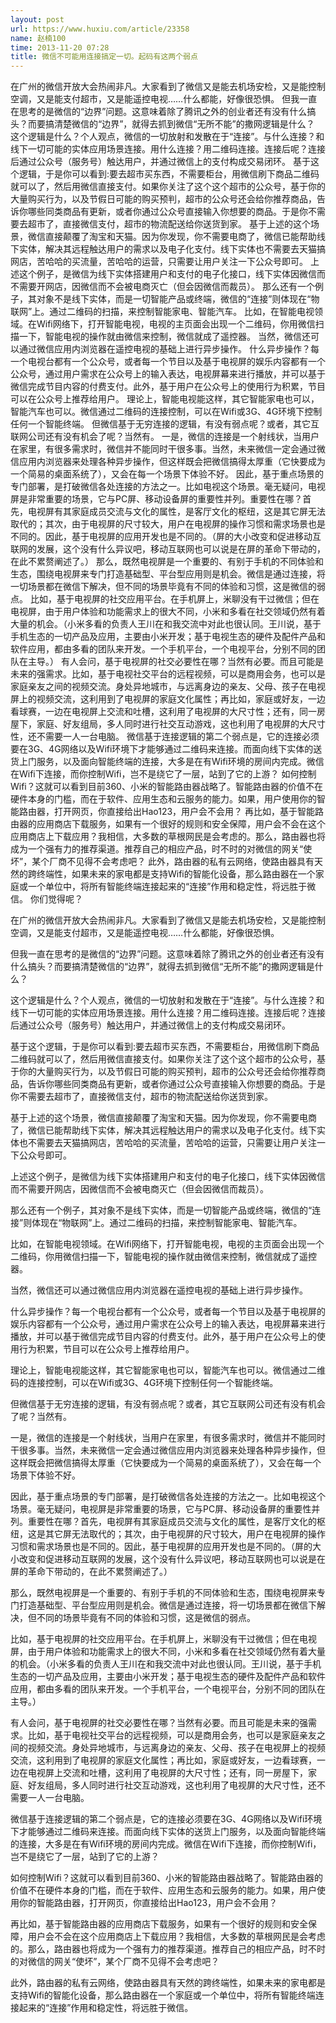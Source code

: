```yaml
---
layout: post
url: https://www.huxiu.com/article/23358
name: 赵楠100
time: 2013-11-20 07:28
title: 微信不可能用连接搞定一切。起码有这两个弱点
---
```

在广州的微信开放大会热闹非凡。大家看到了微信又是能去机场安检，又是能控制空调，又是能支付超市，又是能遥控电视……什么都能，好像很恐惧。 但我一直在思考的是微信的“边界”问题。这意味着除了腾讯之外的创业者还有没有什么搞头？而要搞清楚微信的“边界”，就得去抓到微信“无所不能”的撒网逻辑是什么？ 这个逻辑是什么？个人观点，微信的一切放射和发散在于“连接”。与什么连接？和线下一切可能的实体应用场景连接。用什么连接？用二维码连接。连接后呢？连接后通过公众号（服务号）触达用户，并通过微信上的支付构成交易闭环。 基于这个逻辑，于是你可以看到:要去超市买东西，不需要柜台，用微信刷下商品二维码就可以了，然后用微信直接支付。如果你关注了这个这个超市的公众号，基于你的大量购买行为，以及节假日可能的购买预判，超市的公众号还会给你推荐商品，告诉你哪些同类商品有更新，或者你通过公众号直接输入你想要的商品。于是你不需要去超市了，直接微信支付，超市的物流配送给你送货到家。 基于上述的这个场景，微信直接颠覆了淘宝和天猫。因为你发现，你不需要电商了，微信已能帮助线下实体，解决其远程触达用户的需求以及电子化支付。线下实体也不需要去天猫搞网店，苦哈哈的买流量，苦哈哈的运营，只需要让用户关注一下公众号即可。 上述这个例子，是微信为线下实体搭建用户和支付的电子化接口，线下实体因微信而不需要开网店，因微信而不会被电商灭亡（但会因微信而裁员）。 那么还有一个例子，其对象不是线下实体，而是一切智能产品或终端，微信的“连接”则体现在“物联网”上。通过二维码的扫描，来控制智能家电、智能汽车。 比如，在智能电视领域。在Wifi网络下，打开智能电视，电视的主页面会出现一个二维码，你用微信扫描一下，智能电视的操作就由微信来控制，微信就成了遥控器。 当然，微信还可以通过微信应用内浏览器在遥控电视的基础上进行异步操作。 什么异步操作？每一个电视台都有一个公众号，或者每一个节目以及基于电视屏的娱乐内容都有一个公众号，通过用户需求在公众号上的输入表达，电视屏幕来进行播放，并可以基于微信完成节目内容的付费支付。此外，基于用户在公众号上的使用行为积累，节目可以在公众号上推荐给用户。 理论上，智能电视能这样，其它智能家电也可以，智能汽车也可以。微信通过二维码的连接控制，可以在Wifi或3G、4G环境下控制任何一个智能终端。 但微信基于无穷连接的逻辑，有没有弱点呢？或者，其它互联网公司还有没有机会了呢？当然有。 一是，微信的连接是一个射线状，当用户在家里，有很多需求时，微信并不能同时干很多事。当然，未来微信一定会通过微信应用内浏览器来处理各种异步操作，但这样既会把微信搞得太厚重（它快要成为一个简易的桌面系统了），又会在每一个场景下体验不好。 因此，基于重点场景的专门部署，是打破微信各处连接的方法之一。比如电视这个场景。毫无疑问，电视屏是非常重要的场景，它与PC屏、移动设备屏的重要性并列。重要性在哪？首先，电视屏有其家庭成员交流与文化的属性，是客厅文化的枢纽，这是其它屏无法取代的；其次，由于电视屏的尺寸较大，用户在电视屏的操作习惯和需求场景也是不同的。因此，基于电视屏的应用开发也是不同的。（屏的大小改变和促进移动互联网的发展，这个没有什么异议吧，移动互联网也可以说是在屏的革命下带动的，在此不累赘阐述了。） 那么，既然电视屏是一个重要的、有别于手机的不同体验和生态，围绕电视屏来专门打造基础型、平台型应用则是机会。微信是通过连接，将一切场景都在微信下解决，但不同的场景毕竟有不同的体验和习惯，这是微信的弱点。 比如，基于电视屏的社交应用平台。在手机屏上，米聊没有干过微信；但在电视屏，由于用户体验和功能需求上的很大不同，小米和多看在社交领域仍然有着大量的机会。（小米多看的负责人王川在和我交流中对此也很认同。王川说，基于手机生态的一切产品及应用，主要由小米开发；基于电视生态的硬件及配件产品和软件应用，都由多看的团队来开发。一个手机平台，一个电视平台，分别不同的团队在主导。） 有人会问，基于电视屏的社交必要性在哪？当然有必要。而且可能是未来的强需求。比如，基于电视社交平台的远程视频，可以是商用会务，也可以是家庭亲友之间的视频交流。身处异地城市，与远离身边的亲友、父母、孩子在电视屏上的视频交流，这利用到了电视屏的家庭文化属性；再比如，家庭或好友，一边看球赛，一边在电视屏上交流和吐槽，这利用了电视屏的大尺寸性；还有，同一房屋下，家庭、好友组局，多人同时进行社交互动游戏，这也利用了电视屏的大尺寸性，还不需要一人一台电脑。 微信基于连接逻辑的第二个弱点是，它的连接必须要在3G、4G网络以及Wifi环境下才能够通过二维码来连接。而面向线下实体的送货上门服务，以及面向智能终端的连接，大多是在有Wifi环境的房间内完成。微信在Wifi下连接，而你控制Wifi，岂不是绕它了一层，站到了它的上游？ 如何控制Wifi？这就可以看到目前360、小米的智能路由器战略了。智能路由器的价值不在硬件本身的门槛，而在于软件、应用生态和云服务的能力。如果，用户使用你的智能路由器，打开网页，你直接给出Hao123，用户会不会用？ 再比如，基于智能路由器的应用商店下载服务，如果有一个很好的规则和安全保障，用户会不会在这个应用商店上下载应用？我相信，大多数的草根网民是会考虑的。那么，路由器也将成为一个强有力的推荐渠道。推荐自己的相应产品，时不时的对微信的网关“使坏”，某个厂商不见得不会考虑吧？ 此外，路由器的私有云网络，使路由器具有天然的跨终端性，如果未来的家电都是支持Wifi的智能化设备，那么路由器在一个家庭或一个单位中，将所有智能终端连接起来的“连接”作用和稳定性，将远胜于微信。 你们觉得呢？

在广州的微信开放大会热闹非凡。大家看到了微信又是能去机场安检，又是能控制空调，又是能支付超市，又是能遥控电视……什么都能，好像很恐惧。

但我一直在思考的是微信的“边界”问题。这意味着除了腾讯之外的创业者还有没有什么搞头？而要搞清楚微信的“边界”，就得去抓到微信“无所不能”的撒网逻辑是什么？

这个逻辑是什么？个人观点，微信的一切放射和发散在于“连接”。与什么连接？和线下一切可能的实体应用场景连接。用什么连接？用二维码连接。连接后呢？连接后通过公众号（服务号）触达用户，并通过微信上的支付构成交易闭环。

基于这个逻辑，于是你可以看到:要去超市买东西，不需要柜台，用微信刷下商品二维码就可以了，然后用微信直接支付。如果你关注了这个这个超市的公众号，基于你的大量购买行为，以及节假日可能的购买预判，超市的公众号还会给你推荐商品，告诉你哪些同类商品有更新，或者你通过公众号直接输入你想要的商品。于是你不需要去超市了，直接微信支付，超市的物流配送给你送货到家。

基于上述的这个场景，微信直接颠覆了淘宝和天猫。因为你发现，你不需要电商了，微信已能帮助线下实体，解决其远程触达用户的需求以及电子化支付。线下实体也不需要去天猫搞网店，苦哈哈的买流量，苦哈哈的运营，只需要让用户关注一下公众号即可。

上述这个例子，是微信为线下实体搭建用户和支付的电子化接口，线下实体因微信而不需要开网店，因微信而不会被电商灭亡（但会因微信而裁员）。

那么还有一个例子，其对象不是线下实体，而是一切智能产品或终端，微信的“连接”则体现在“物联网”上。通过二维码的扫描，来控制智能家电、智能汽车。

比如，在智能电视领域。在Wifi网络下，打开智能电视，电视的主页面会出现一个二维码，你用微信扫描一下，智能电视的操作就由微信来控制，微信就成了遥控器。

当然，微信还可以通过微信应用内浏览器在遥控电视的基础上进行异步操作。

什么异步操作？每一个电视台都有一个公众号，或者每一个节目以及基于电视屏的娱乐内容都有一个公众号，通过用户需求在公众号上的输入表达，电视屏幕来进行播放，并可以基于微信完成节目内容的付费支付。此外，基于用户在公众号上的使用行为积累，节目可以在公众号上推荐给用户。

理论上，智能电视能这样，其它智能家电也可以，智能汽车也可以。微信通过二维码的连接控制，可以在Wifi或3G、4G环境下控制任何一个智能终端。

但微信基于无穷连接的逻辑，有没有弱点呢？或者，其它互联网公司还有没有机会了呢？当然有。

一是，微信的连接是一个射线状，当用户在家里，有很多需求时，微信并不能同时干很多事。当然，未来微信一定会通过微信应用内浏览器来处理各种异步操作，但这样既会把微信搞得太厚重（它快要成为一个简易的桌面系统了），又会在每一个场景下体验不好。

因此，基于重点场景的专门部署，是打破微信各处连接的方法之一。比如电视这个场景。毫无疑问，电视屏是非常重要的场景，它与PC屏、移动设备屏的重要性并列。重要性在哪？首先，电视屏有其家庭成员交流与文化的属性，是客厅文化的枢纽，这是其它屏无法取代的；其次，由于电视屏的尺寸较大，用户在电视屏的操作习惯和需求场景也是不同的。因此，基于电视屏的应用开发也是不同的。（屏的大小改变和促进移动互联网的发展，这个没有什么异议吧，移动互联网也可以说是在屏的革命下带动的，在此不累赘阐述了。）

那么，既然电视屏是一个重要的、有别于手机的不同体验和生态，围绕电视屏来专门打造基础型、平台型应用则是机会。微信是通过连接，将一切场景都在微信下解决，但不同的场景毕竟有不同的体验和习惯，这是微信的弱点。

比如，基于电视屏的社交应用平台。在手机屏上，米聊没有干过微信；但在电视屏，由于用户体验和功能需求上的很大不同，小米和多看在社交领域仍然有着大量的机会。（小米多看的负责人王川在和我交流中对此也很认同。王川说，基于手机生态的一切产品及应用，主要由小米开发；基于电视生态的硬件及配件产品和软件应用，都由多看的团队来开发。一个手机平台，一个电视平台，分别不同的团队在主导。）

有人会问，基于电视屏的社交必要性在哪？当然有必要。而且可能是未来的强需求。比如，基于电视社交平台的远程视频，可以是商用会务，也可以是家庭亲友之间的视频交流。身处异地城市，与远离身边的亲友、父母、孩子在电视屏上的视频交流，这利用到了电视屏的家庭文化属性；再比如，家庭或好友，一边看球赛，一边在电视屏上交流和吐槽，这利用了电视屏的大尺寸性；还有，同一房屋下，家庭、好友组局，多人同时进行社交互动游戏，这也利用了电视屏的大尺寸性，还不需要一人一台电脑。

微信基于连接逻辑的第二个弱点是，它的连接必须要在3G、4G网络以及Wifi环境下才能够通过二维码来连接。而面向线下实体的送货上门服务，以及面向智能终端的连接，大多是在有Wifi环境的房间内完成。微信在Wifi下连接，而你控制Wifi，岂不是绕它了一层，站到了它的上游？

如何控制Wifi？这就可以看到目前360、小米的智能路由器战略了。智能路由器的价值不在硬件本身的门槛，而在于软件、应用生态和云服务的能力。如果，用户使用你的智能路由器，打开网页，你直接给出Hao123，用户会不会用？

再比如，基于智能路由器的应用商店下载服务，如果有一个很好的规则和安全保障，用户会不会在这个应用商店上下载应用？我相信，大多数的草根网民是会考虑的。那么，路由器也将成为一个强有力的推荐渠道。推荐自己的相应产品，时不时的对微信的网关“使坏”，某个厂商不见得不会考虑吧？

此外，路由器的私有云网络，使路由器具有天然的跨终端性，如果未来的家电都是支持Wifi的智能化设备，那么路由器在一个家庭或一个单位中，将所有智能终端连接起来的“连接”作用和稳定性，将远胜于微信。

